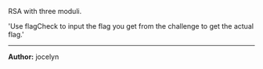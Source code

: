 RSA with three moduli. 

'Use flagCheck to input the flag you get from the challenge to get the actual flag.'

---
**Author:** jocelyn
